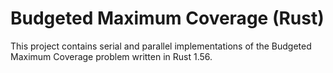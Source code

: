 # Budgeted Maximum Coverage (Rust)

This project contains serial and parallel implementations of the Budgeted Maximum Coverage problem
written in Rust 1.56.
